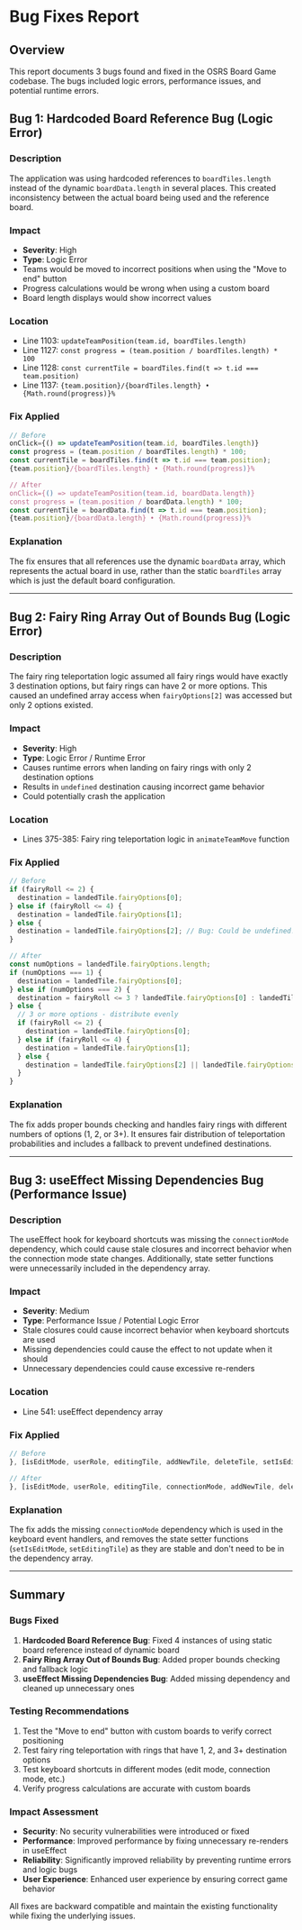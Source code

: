 # Bug Fixes Report

## Overview
This report documents 3 bugs found and fixed in the OSRS Board Game codebase. The bugs included logic errors, performance issues, and potential runtime errors.

## Bug 1: Hardcoded Board Reference Bug (Logic Error)

### Description
The application was using hardcoded references to `boardTiles.length` instead of the dynamic `boardData.length` in several places. This created inconsistency between the actual board being used and the reference board.

### Impact
- **Severity**: High
- **Type**: Logic Error
- Teams would be moved to incorrect positions when using the "Move to end" button
- Progress calculations would be wrong when using a custom board
- Board length displays would show incorrect values

### Location
- Line 1103: `updateTeamPosition(team.id, boardTiles.length)` 
- Line 1127: `const progress = (team.position / boardTiles.length) * 100`
- Line 1128: `const currentTile = boardTiles.find(t => t.id === team.position)`
- Line 1137: `{team.position}/{boardTiles.length} • {Math.round(progress)}%`

### Fix Applied
```typescript
// Before
onClick={() => updateTeamPosition(team.id, boardTiles.length)}
const progress = (team.position / boardTiles.length) * 100;
const currentTile = boardTiles.find(t => t.id === team.position);
{team.position}/{boardTiles.length} • {Math.round(progress)}%

// After  
onClick={() => updateTeamPosition(team.id, boardData.length)}
const progress = (team.position / boardData.length) * 100;
const currentTile = boardData.find(t => t.id === team.position);
{team.position}/{boardData.length} • {Math.round(progress)}%
```

### Explanation
The fix ensures that all references use the dynamic `boardData` array, which represents the actual board in use, rather than the static `boardTiles` array which is just the default board configuration.

---

## Bug 2: Fairy Ring Array Out of Bounds Bug (Logic Error)

### Description
The fairy ring teleportation logic assumed all fairy rings would have exactly 3 destination options, but fairy rings can have 2 or more options. This caused an undefined array access when `fairyOptions[2]` was accessed but only 2 options existed.

### Impact
- **Severity**: High
- **Type**: Logic Error / Runtime Error
- Causes runtime errors when landing on fairy rings with only 2 destination options
- Results in `undefined` destination causing incorrect game behavior
- Could potentially crash the application

### Location
- Lines 375-385: Fairy ring teleportation logic in `animateTeamMove` function

### Fix Applied
```typescript
// Before
if (fairyRoll <= 2) {
  destination = landedTile.fairyOptions[0];
} else if (fairyRoll <= 4) {
  destination = landedTile.fairyOptions[1];
} else {
  destination = landedTile.fairyOptions[2]; // Bug: Could be undefined!
}

// After
const numOptions = landedTile.fairyOptions.length;
if (numOptions === 1) {
  destination = landedTile.fairyOptions[0];
} else if (numOptions === 2) {
  destination = fairyRoll <= 3 ? landedTile.fairyOptions[0] : landedTile.fairyOptions[1];
} else {
  // 3 or more options - distribute evenly
  if (fairyRoll <= 2) {
    destination = landedTile.fairyOptions[0];
  } else if (fairyRoll <= 4) {
    destination = landedTile.fairyOptions[1];
  } else {
    destination = landedTile.fairyOptions[2] || landedTile.fairyOptions[0]; // fallback
  }
}
```

### Explanation
The fix adds proper bounds checking and handles fairy rings with different numbers of options (1, 2, or 3+). It ensures fair distribution of teleportation probabilities and includes a fallback to prevent undefined destinations.

---

## Bug 3: useEffect Missing Dependencies Bug (Performance Issue)

### Description
The useEffect hook for keyboard shortcuts was missing the `connectionMode` dependency, which could cause stale closures and incorrect behavior when the connection mode state changes. Additionally, state setter functions were unnecessarily included in the dependency array.

### Impact
- **Severity**: Medium
- **Type**: Performance Issue / Potential Logic Error
- Stale closures could cause incorrect behavior when keyboard shortcuts are used
- Missing dependencies could cause the effect to not update when it should
- Unnecessary dependencies could cause excessive re-renders

### Location
- Line 541: useEffect dependency array

### Fix Applied
```typescript
// Before
}, [isEditMode, userRole, editingTile, addNewTile, deleteTile, setIsEditMode, setEditingTile]);

// After
}, [isEditMode, userRole, editingTile, connectionMode, addNewTile, deleteTile]);
```

### Explanation
The fix adds the missing `connectionMode` dependency which is used in the keyboard event handlers, and removes the state setter functions (`setIsEditMode`, `setEditingTile`) as they are stable and don't need to be in the dependency array.

---

## Summary

### Bugs Fixed
1. **Hardcoded Board Reference Bug**: Fixed 4 instances of using static board reference instead of dynamic board
2. **Fairy Ring Array Out of Bounds Bug**: Added proper bounds checking and fallback logic
3. **useEffect Missing Dependencies Bug**: Added missing dependency and cleaned up unnecessary ones

### Testing Recommendations
1. Test the "Move to end" button with custom boards to verify correct positioning
2. Test fairy ring teleportation with rings that have 1, 2, and 3+ destination options
3. Test keyboard shortcuts in different modes (edit mode, connection mode, etc.)
4. Verify progress calculations are accurate with custom boards

### Impact Assessment
- **Security**: No security vulnerabilities were introduced or fixed
- **Performance**: Improved performance by fixing unnecessary re-renders in useEffect
- **Reliability**: Significantly improved reliability by preventing runtime errors and logic bugs
- **User Experience**: Enhanced user experience by ensuring correct game behavior

All fixes are backward compatible and maintain the existing functionality while fixing the underlying issues.
